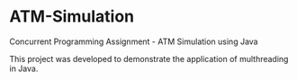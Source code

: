 # ATM-Simulation
Concurrent Programming Assignment - ATM Simulation using Java

This project was developed to demonstrate the application of multhreading in Java.
